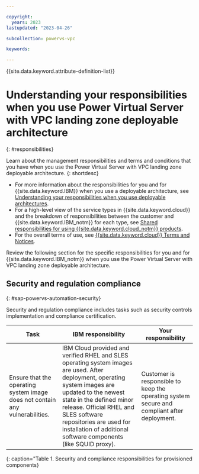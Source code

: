 ```yaml
---

copyright:
  years: 2023
lastupdated: "2023-04-26"

subcollection: powervs-vpc

keywords:

---
```


{{site.data.keyword.attribute-definition-list}}

# Understanding your responsibilities when you use Power Virtual Server with VPC landing zone deployable architecture
{: #responsibilities}

Learn about the management responsibilities and terms and conditions that you have when you use the Power Virtual Server with VPC landing zone deployable architecture.
{: shortdesc}

- For more information about the responsibilities for you and for {{site.data.keyword.IBM}} when you use a deployable architecture, see [Understanding your responsibilities when you use deployable architectures](/docs/secure-enterprise?topic=secure-enterprise-responsibilities-deployable-architectures).
- For a high-level view of the service types in {{site.data.keyword.cloud}} and the breakdown of responsibilities between the customer and {{site.data.keyword.IBM_notm}} for each type, see [Shared responsibilities for using {{site.data.keyword.cloud_notm}} products](/docs/overview?topic=overview-shared-responsibilities).
- For the overall terms of use, see [{{site.data.keyword.cloud}} Terms and Notices](/docs/overview?topic=overview-terms).

Review the following section for the specific responsibilities for you and for {{site.data.keyword.IBM_notm}} when you use the Power Virtual Server with VPC landing zone deployable architecture.

## Security and regulation compliance
{: #sap-powervs-automation-security}

Security and regulation compliance includes tasks such as security controls implementation and compliance certification.

| Task             | IBM responsibility | Your responsibility |
|------------------|--------------------------|------------------------|
| Ensure that the operating system image does not contain any vulnerabilities. | IBM Cloud provided and verified RHEL and SLES operating system images are used. After deployment, operating system images are updated to the newest state in the defined minor release. Official RHEL and SLES software repositories are used for installation of additional software components (like SQUID proxy). | Customer is responsible to keep the operating system secure and compliant after deployment. |
{: caption="Table 1. Security and compliance responsibilities for provisioned components}

